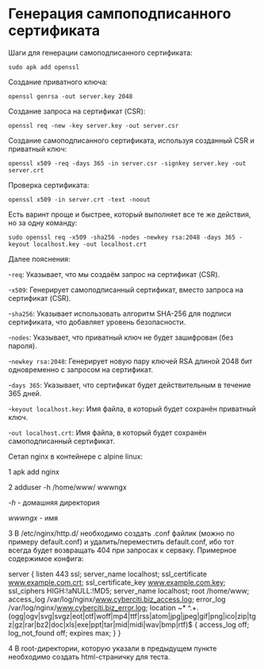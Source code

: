 # Генерация сампоподписанного сертификата 

Шаги для генерации самоподписанного сертификата:
```
sudo apk add openssl
```
Создание приватного ключа:
```
openssl genrsa -out server.key 2048
```
Создание запроса на сертификат (CSR):
```
openssl req -new -key server.key -out server.csr
```
Создание самоподписанного сертификата, используя созданный CSR и приватный ключ:
```
openssl x509 -req -days 365 -in server.csr -signkey server.key -out server.crt
```
Проверка сертификата:
```
openssl x509 -in server.crt -text -noout
```
Есть варинт проще и быстрее, который выполняет все те же действия, но за одну команду:
```
sudo openssl req -x509 -sha256 -nodes -newkey rsa:2048 -days 365 -keyout localhost.key -out localhost.crt
```
Далее пояснения:

-`req`: Указывает, что мы создаём запрос на сертификат (CSR).

-`x509`: Генерирует самоподписанный сертификат, вместо запроса на сертификат (CSR).

-`sha256`: Указывает использовать алгоритм SHA-256 для подписи сертификата, что добавляет уровень безопасности.

-`nodes`: Указывает, что приватный ключ не будет зашифрован (без пароля).

-`newkey rsa:2048`: Генерирует новую пару ключей RSA длиной 2048 бит одновременно с запросом на сертификат.

-`days 365`: Указывает, что сертификат будет действительным в течение 365 дней.

-`keyout localhost.key`: Имя файла, в который будет сохранён приватный ключ.

-`out localhost.crt`: Имя файла, в который будет сохранён самоподписанный сертификат.


Сетап nginx в контейнере с alpine linux:

1 apk add nginx

2 adduser -h /home/www/ wwwngx 

*-h* - домашняя директория

*wwwngx* - имя

3 В /etc/nginx/http.d/ необходимо создать .conf файлик (можно по примеру default.conf) и удалить/переместить default.conf, ибо тот всегда будет возвращать 404 при запросах к серваку.
Примерное содержимое конфига:

server {
        listen              443 ssl;
        server_name         localhost;
        ssl_certificate     www.example.com.crt;
        ssl_certificate_key www.example.com.key;
        ssl_ciphers         HIGH:!aNULL:!MD5;
        server_name localhost;
        root    /home/www;
        access_log  /var/log/nginx/www.cyberciti.biz_access.log;
        error_log   /var/log/nginx/www.cyberciti.biz_error.log;
        location ~* ^.+\.(ogg|ogv|svg|svgz|eot|otf|woff|mp4|ttf|rss|atom|jpg|jpeg|gif|png|ico|zip|tgz|gz|rar|bz2|doc|xls|exe|ppt|tar|mid|midi|wav|bmp|rtf)$ {
        access_log off; log_not_found off; expires max;
     }
}

4 В root-директории, которую указали в предыдущем пункте необходимо создать html-страничку для теста.

